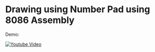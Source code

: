 # Drawing using Number Pad using 8086 Assembly

Demo: 

[![Youtube Video](https://img.youtube.com/vi/O1eh3Urwy5A/0.jpg)](https://www.youtube.com/watch?v=O1eh3Urwy5A)
